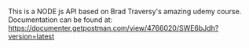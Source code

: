 This is a NODE js API based on Brad Traversy's amazing udemy course.
Documentation can be found at: https://documenter.getpostman.com/view/4766020/SWE6bJdh?version=latest

